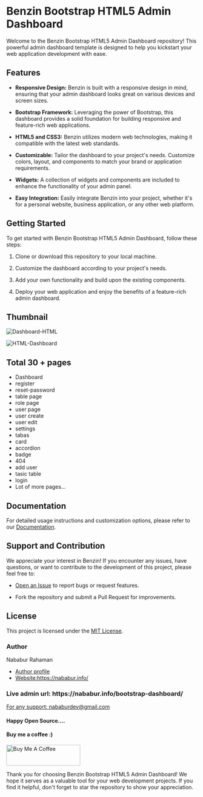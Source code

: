 # Benzin Bootstrap HTML5 Admin Dashboard

Welcome to the Benzin Bootstrap HTML5 Admin Dashboard repository! This powerful admin dashboard template is designed to help you kickstart your web application development with ease.

## Features

- **Responsive Design:** Benzin is built with a responsive design in mind, ensuring that your admin dashboard looks great on various devices and screen sizes.

- **Bootstrap Framework:** Leveraging the power of Bootstrap, this dashboard provides a solid foundation for building responsive and feature-rich web applications.

- **HTML5 and CSS3:** Benzin utilizes modern web technologies, making it compatible with the latest web standards.

- **Customizable:** Tailor the dashboard to your project's needs. Customize colors, layout, and components to match your brand or application requirements.

- **Widgets:** A collection of widgets and components are included to enhance the functionality of your admin panel.

- **Easy Integration:** Easily integrate Benzin into your project, whether it's for a personal website, business application, or any other web platform.

## Getting Started

To get started with Benzin Bootstrap HTML5 Admin Dashboard, follow these steps:

1. Clone or download this repository to your local machine.

2. Customize the dashboard according to your project's needs.

3. Add your own functionality and build upon the existing components.

4. Deploy your web application and enjoy the benefits of a feature-rich admin dashboard.


## Thumbnail
![Dashboard-HTML](https://github.com/nababur/Benzin-Bootstrap-HTML5-Admin-Dashboard/assets/8381528/169f1540-4d2a-4d11-934d-e9b25ebe1a3d)

![HTML-Dashboard](https://github.com/nababur/Benzin-Bootstrap-HTML5-Admin-Dashboard/assets/8381528/f7fa4e45-c5ce-4d3a-bd98-080457804b2d)


## Total 30 + pages

<ul>
  <li>Dashboard</li>
  <li>register</li>
  <li>reset-password</li>
  <li>table page</li>
  <li>role page</li>
  <li>user page</li>
  <li>user create</li>
  <li>user edit</li>
  <li>settings</li>
  <li>tabas</li>
  <li>card</li>
  <li>accordion</li>
  <li>badge</li>
  <li>404</li>
  <li>add user</li>
  <li>tasic table</li>
  <li>login</li>
  <li>Lot of more pages...</li>
 
</ul>

## Documentation

For detailed usage instructions and customization options, please refer to our [Documentation](link-to-documentation).

## Support and Contribution

We appreciate your interest in Benzin! If you encounter any issues, have questions, or want to contribute to the development of this project, please feel free to:

- [Open an Issue](link-to-issues) to report bugs or request features.

- Fork the repository and submit a Pull Request for improvements.

## License

This project is licensed under the [MIT License](LICENSE.md).


<h3>Author</h3>
<span>Nababur Rahaman</span>
<ul>
  <li><a href='https://github.com/nababur'>Author profile</a></li>
   <li><a href='https://nababur.info/'>Website:https://nababur.info/</a></li>
</ul>

<h3>Live admin url: https://nababur.info/bootstrap-dashboard/ </h3>
<a href="mailto:nababurdev@gmail.com">For any support: nababurdev@gmail.com</a>

<h4>Happy Open Source....</h4>

<h4>Buy me a coffee :) </h4>
<p dir="auto">
  <a href="https://www.buymeacoffee.com/nababur" rel="nofollow">
    <img src="https://camo.githubusercontent.com/28aae05a0fba45679e8e27d90609601e249b64a5fe30dfef05495de4f4e318d4/68747470733a2f2f63646e2e6275796d6561636f666665652e636f6d2f627574746f6e732f76322f64656661756c742d79656c6c6f772e706e67" alt="Buy Me A Coffee" width="195" height="55" data-canonical-src="https://cdn.buymeacoffee.com/buttons/v2/default-yellow.png" style="max-width: 100%;">
  </a>
</p>


Thank you for choosing Benzin Bootstrap HTML5 Admin Dashboard! We hope it serves as a valuable tool for your web development projects. If you find it helpful, don't forget to star the repository to show your appreciation.
